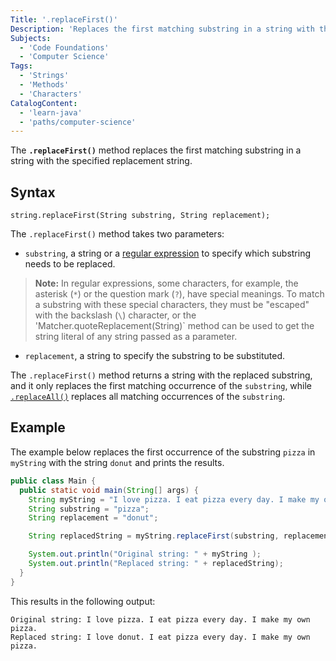 ```yaml
---
Title: '.replaceFirst()'
Description: 'Replaces the first matching substring in a string with the specified replacement string.'
Subjects:
  - 'Code Foundations'
  - 'Computer Science'
Tags:
  - 'Strings'
  - 'Methods'
  - 'Characters'
CatalogContent:
  - 'learn-java'
  - 'paths/computer-science'
---
```


The **`.replaceFirst()`** method replaces the first matching substring in a string with the specified replacement string.

## Syntax

```pseudo
string.replaceFirst(String substring, String replacement);
```

The `.replaceFirst()` method takes two parameters:

- `substring`, a string or a [regular expression](https://www.codecademy.com/resources/docs/general/regular-expressions) to specify which substring needs to be replaced.

> **Note:** In regular expressions, some characters, for example, the asterisk (`*`) or the question mark (`?`), have special meanings. To match a substring with these special characters, they must be "escaped" with the backslash (`\`) character, or the 'Matcher.quoteReplacement(String)` method can be used to get the string literal of any string passed as a parameter.

- `replacement`, a string to specify the substring to be substituted.

The `.replaceFirst()` method returns a string with the replaced substring, and it only replaces the first matching occurrence of the `substring`, while [`.replaceAll()`](https://www.codecademy.com/resources/docs/java/strings/replaceAll) replaces all matching occurrences of the `substring`.

## Example

The example below replaces the first occurrence of the substring `pizza` in `myString` with the string `donut` and prints the results.

```java
public class Main {
  public static void main(String[] args) {
    String myString = "I love pizza. I eat pizza every day. I make my own pizza.";
    String substring = "pizza";
    String replacement = "donut";

    String replacedString = myString.replaceFirst(substring, replacement);

    System.out.println("Original string: " + myString );
    System.out.println("Replaced string: " + replacedString);
  }
}
```

This results in the following output:

```shell
Original string: I love pizza. I eat pizza every day. I make my own pizza.
Replaced string: I love donut. I eat pizza every day. I make my own pizza.
```
